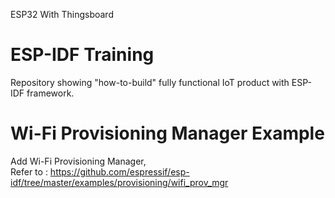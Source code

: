 ESP32 With Thingsboard  

# ESP-IDF Training  
Repository showing "how-to-build" fully functional IoT product with ESP-IDF framework.  
  
# Wi-Fi Provisioning Manager Example  
Add Wi-Fi Provisioning Manager,  
Refer to : https://github.com/espressif/esp-idf/tree/master/examples/provisioning/wifi_prov_mgr  

